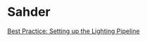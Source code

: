 # Sahder

[Best Practice: Setting up the Lighting Pipeline](https://docs.unity3d.com/2018.2/Documentation/Manual/BestPracticeLightingPipelines.html)